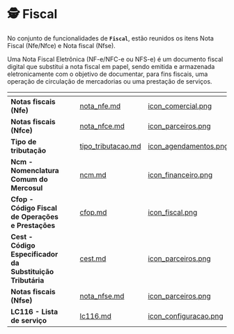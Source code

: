 # 🕵️ Fiscal


No conjunto de funcionalidades de **`Fiscal`**, estão reunidos os itens Nota Fiscal (Nfe/Nfce) e Nota fiscal (Nfse).

Uma Nota Fiscal Eletrônica (NF-e/NFC-e ou NFS-e) é um documento fiscal digital que substitui a nota fiscal em papel, sendo emitida e armazenada eletronicamente com o objetivo de documentar, para fins fiscais, uma operação de circulação de mercadorias ou uma prestação de serviços. 

<table data-view="cards">
    <thead>
        <tr>
            <th></th>
            <th></th>
            <th></th>
            <th data-hidden data-card-target data-type="content-ref"></th>
            <th data-hidden data-card-cover data-type="files"></th>
        </tr>
    </thead>
        <tbody>
            <tr>
                <td>
                    <strong>Notas fiscais (Nfe)</strong>
                </td>
                <td></td>
                <td></td>
                <td>
                    <a href="/erp-v2/funcionalidades/fiscal/nota_nfe.md">nota_nfe.md</a>
                </td>
                <td>
                    <a href="/erp-v2/assets/funcionalidades/icon_comercial.png">icon_comercial.png</a>
                </td>
            </tr>
            <tr>
                <td>
                    <strong>Notas fiscais (Nfce)</strong>
                </td>
                <td></td>
                <td></td>
                <td>
                    <a href="/erp-v2/funcionalidades/fiscal/nota_nfce.md">nota_nfce.md</a>
                </td>
                <td>
                    <a href="/erp-v2/assets/funcionalidades/icon_parceiros.png">icon_parceiros.png</a>
                </td>
            </tr>
            <tr>
                <td>
                    <strong>Tipo de tributação</strong>
                </td>
                <td></td>
                <td></td>
                <td>
                    <a href="/erp-v2/funcionalidades/fiscal/tipo_tributacao.md">tipo_tributacao.md</a>
                </td>
                <td>
                    <a href="/erp-v2/assets/funcionalidades/icon_agendamentos.png">icon_agendamentos.png</a>
                </td>
            </tr>
            <tr>
                <td>
                    <strong>Ncm - Nomenclatura Comum do Mercosul</strong>
                </td>
                <td></td>
                <td></td>
                <td>
                    <a href="/erp-v2/funcionalidades/fiscal/ncm.md">ncm.md</a>
                </td>
                <td>
                    <a href="/erp-v2/assets/funcionalidades/icon_financeiro.png">icon_financeiro.png</a>
                </td>
            </tr>
            <tr>
                <td>
                    <strong>Cfop - Código Fiscal de Operações e Prestações</strong>
                </td>
                <td></td>
                <td></td>
                <td>
                    <a href="/erp-v2/funcionalidades/fiscal/cfop.md">cfop.md</a>
                </td>
                <td>
                    <a href="/erp-v2/assets/funcionalidades/icon_fiscal.png">icon_fiscal.png</a>
                </td>
            </tr>
            <tr>
                <td>
                    <strong>Cest - Código Especificador da Substituição Tributária</strong>
                </td>
                <td></td>
                <td></td>
                <td>
                    <a href="/erp-v2/funcionalidades/fiscal/cest.md">cest.md</a>
                </td>
                <td>
                    <a href="/erp-v2/assets/funcionalidades/icon_parceiros.png">icon_parceiros.png</a>
                </td>
            </tr>
            <tr>
                <td>
                    <strong>Notas fiscais (Nfse)</strong>
                </td>
                <td></td>
                <td></td>
                <td>
                    <a href="/erp-v2/funcionalidades/fiscal/nota_nfse.md">nota_nfse.md</a>
                </td>
                <td>
                    <a href="/erp-v2/assets/funcionalidades/icon_parceiros.png">icon_parceiros.png</a>
                </td>
            </tr>
            <tr>
                <td>
                    <strong>LC116 - Lista de serviço</strong>
                </td>
                <td></td>
                <td></td>
                <td>
                    <a href="/erp-v2/funcionalidades/fiscal/lc116.md">lc116.md</a>
                </td>
                <td>
                    <a href="/erp-v2/assets/funcionalidades/icon_configuracao.png">icon_configuracao.png</a>
                </td>
            </tr>
        </tbody>
</table>